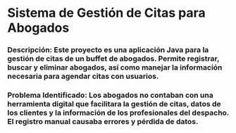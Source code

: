 # Sistema de Gestión de Citas para Abogados

### Descripción: Este proyecto es una aplicación Java para la gestión de citas de un buffet de abogados. Permite registrar, buscar y eliminar abogados, así como manejar la información necesaria para agendar citas con usuarios. 

### Problema Identificado: Los abogados no contaban con una herramienta digital que facilitara la gestión de citas, datos de los clientes y la información de los profesionales del despacho. El registro manual causaba errores y pérdida de datos.
